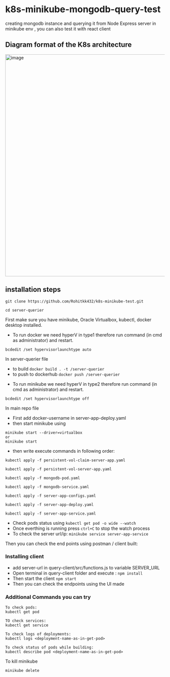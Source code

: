 # k8s-minikube-mongodb-query-test

creating mongodb instance and querying it from Node Express server in minikube env , you can also test it with react client

## Diagram format of the K8s architecture
<img width="700" alt="image" src="https://user-images.githubusercontent.com/74586376/171887212-5dcda6ab-864a-4a11-bd31-58f1f564444c.png">

## installation steps

```
git clone https://github.com/Rohitkk432/k8s-minikube-test.git

cd server-querier
```


First make sure you have minikube, Oracle Virtualbox, kubectl, docker desktop installed.

- To run docker we need hyperV in type1 therefore run command (in cmd as administrator) and restart.
```
bcdedit /set hypervisorlaunchtype auto
```

In server-querier file
<ul>
  <li>
    to build 
    <code>docker build . -t <docker-username>/server-querier</code>
  </li>
  <li>
    to push to dockerhub
    <code>docker push <docker-username>/server-querier</code>
  </li>
</ul>

- To run minikube we need hyperV in type2 therefore run command (in cmd as administrator) and restart.
```
bcdedit /set hypervisorlaunchtype off
```
In main repo file 

<ul>
<li>First add docker-username in server-app-deploy.yaml</li>
  
<li>then start minikube using</li>
</ul>

```
minikube start --driver=virtualbox
or
minikube start
```
<ul>
<li>then write execute commands in following order: </li>
</ul>

```
kubectl apply -f persistent-vol-claim-server-app.yaml

kubectl apply -f persistent-vol-server-app.yaml

kubectl apply -f mongodb-pod.yaml

kubectl apply -f mongodb-service.yaml

kubectl apply -f server-app-configs.yaml

kubectl apply -f server-app-deploy.yaml

kubectl apply -f server-app-service.yaml
```

<ul>
  <li>Check pods status using <code>kubectl get pod -o wide --watch</code></li>
  <li>Once everthing is running press <code>ctrl+C</code>  to stop the watch process</li>
  <li>To check the server url/ip: <code>minikube service server-app-service</code></li>
</ul>

Then you can check the end points using postman / client built:

### Installing client

<ul>
  <li>add server-url in query-client/src/functions.js to variable SERVER_URL </li>
  <li>Open terminal in query-client folder and execute : <code>npm install</code></li>
  <li>Then start the client <code>npm start</code></li>
  <li>Then you can check the endpoints using the UI made</li>
</ul>

### Additional Commands you can try
```
To check pods:
kubectl get pod

TO check services:
kubectl get service

To check logs of deployments:
kubectl logs <deployment-name-as-in-get-pod>

To check status of pods while building:
kubectl describe pod <deployment-name-as-in-get-pod>
```

To kill minikube
```
minikube delete
```
